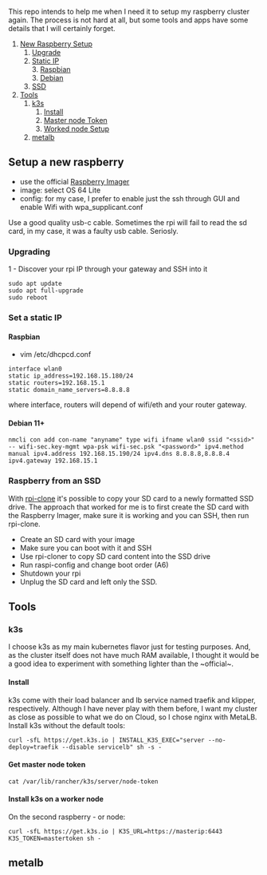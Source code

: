 This repo intends to help me when I need it to setup my raspberry cluster again. The process is not hard at all, but some tools and apps have some details that I will certainly forget.


1. [New Raspberry Setup](#newrasp)
    1. [Upgrade](#upgrading)
    2. [Static IP](#staticip)   
        3. [Raspbian](#raspbian)    
        3. [Debian](#debian)
    2. [SSD](#ssd)
3. [Tools](#tools)
    1. [k3s](#k3s)
        1. [Install](#install)
        1. [Master node Token](#masternode)
        1. [Worked node Setup](#workernode)
    1. [metalb](#metalb)

## Setup a new raspberry <a name="newrasp"></a>

-  use the official [Raspberry Imager](https://www.raspberrypi.com/software/)
- image: select OS 64 Lite
- config: for my case, I prefer to enable just the ssh through GUI and enable Wifi with wpa_supplicant.conf


Use a good quality usb-c cable. Sometimes the rpi will fail to read the sd card, in my case, it was a faulty usb cable. Seriosly.

### Upgrading <a name="upgrading"></a>

1 - Discover your rpi IP through your gateway and SSH into it

```
sudo apt update
sudo apt full-upgrade
sudo reboot
```

### Set a static IP <a name="staticip"></a>


#### Raspbian <a name="raspbian"></a>
- vim /etc/dhcpcd.conf

```
interface wlan0
static ip_address=192.168.15.180/24
static routers=192.168.15.1
static domain_name_servers=8.8.8.8
```

where interface, routers will depend of wifi/eth and your router gateway.

#### Debian 11+ <a name="debian"></a>

```
nmcli con add con-name "anyname" type wifi ifname wlan0 ssid "<ssid>" -- wifi-sec.key-mgmt wpa-psk wifi-sec.psk "<password>" ipv4.method manual ipv4.address 192.168.15.190/24 ipv4.dns 8.8.8.8,8.8.8.4 ipv4.gateway 192.168.15.1
```


### Raspberry from an SSD <a name="ssd"></a>

With [rpi-clone](https://github.com/billw2/rpi-clone) it's possible to copy your SD card to a newly formatted SSD drive. The approach that worked for me is to first create the SD card with the Raspberry Imager, make sure it is working and you can SSH, then run rpi-clone.

- Create an SD card with your image
- Make sure you can boot with it and SSH
- Use rpi-cloner to copy SD card content into the SSD drive
- Run raspi-config and change boot order (A6)
- Shutdown your rpi
- Unplug the SD card and left only the SSD.


## Tools <a name="tools"></a>

### k3s <a name="k3s"></a>

I choose k3s as my main kubernetes flavor just for testing purposes. And, as the cluster itself does not have much RAM available, I thought it would be a good idea to experiment with something lighter than the ~official~.

#### Install <a name="install"></a>

k3s come with their load balancer and lb service named traefik and klipper, respectively. Although I have never play with them before, I want my cluster as close as possible to what we do on Cloud, so I chose nginx with MetaLB. Install k3s without the default tools:

```
curl -sfL https://get.k3s.io | INSTALL_K3S_EXEC="server --no-deploy=traefik --disable servicelb" sh -s -
```

#### Get master node token <a name="masternode"></a>

```
cat /var/lib/rancher/k3s/server/node-token
```

#### Install k3s on a worker node <a name="workernode"></a>

On the second raspberry - or node:

```
curl -sfL https://get.k3s.io | K3S_URL=https://masterip:6443 K3S_TOKEN=mastertoken sh -
```


## metalb <a name="metalb"></a>

